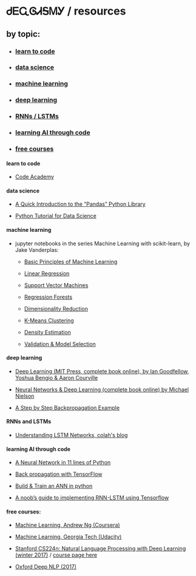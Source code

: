 # ᏧᎬᏩᎶᏗᎦᎷᎩ / resources

## by topic:

* ### [learn to code](#learn-to-code)

* ### [data science](#data-science)

* ### [machine learning](#machine-learning)

* ### [deep learning](#deep-learning)

* ### [RNNs / LSTMs](#rnns-and-lstms)

* ### [learning AI through code](#learning-ai-through-code)

* ### [free courses](#free-courses)


#### learn to code

* [Code Academy](https://www.codecademy.com/learn/learn-how-to-code)

#### data science

* [A Quick Introduction to the “Pandas” Python Library](https://towardsdatascience.com/a-quick-introduction-to-the-pandas-python-library-f1b678f34673)

* [Python Tutorial for Data Science](https://www.analyticsvidhya.com/blog/2016/01/complete-tutorial-learn-data-science-python-scratch-2/)


#### machine learning

* jupyter notebooks in the series Machine Learning with scikit-learn, by Jake Vanderplas:

    * [Basic Principles of Machine Learning](https://github.com/jakevdp/sklearn_pycon2015/blob/master/notebooks/02.2-Basic-Principles.ipynb)

    * [Linear Regression](https://nbviewer.jupyter.org/github/donnemartin/data-science-ipython-notebooks/blob/master/scikit-learn/scikit-learn-linear-reg.ipynb)

    * [Support Vector Machines](https://github.com/jakevdp/sklearn_pycon2015/blob/master/notebooks/03.1-Classification-SVMs.ipynb)

    * [Regression Forests](https://github.com/jakevdp/sklearn_pycon2015/blob/master/notebooks/03.2-Regression-Forests.ipynb)

    * [Dimensionality Reduction](https://github.com/jakevdp/sklearn_pycon2015/blob/master/notebooks/04.1-Dimensionality-PCA.ipynb)

    * [K-Means Clustering](https://github.com/jakevdp/sklearn_pycon2015/blob/master/notebooks/04.2-Clustering-KMeans.ipynb)

    * [Density Estimation](https://github.com/jakevdp/sklearn_pycon2015/blob/master/notebooks/04.3-Density-GMM.ipynb)

    * [Validation & Model Selection](https://github.com/jakevdp/sklearn_pycon2015/blob/master/notebooks/05-Validation.ipynb)


#### deep learning

* [Deep Learning (MIT Press, complete book online), by Ian Goodfellow, Yoshua Bengio & Aaron Courville](http://www.deeplearningbook.org/)

* [Neural Networks & Deep Learning (complete book online) by Michael Nielson](http://neuralnetworksanddeeplearning.com/)

* [A Step by Step Backpropagation Example](https://mattmazur.com/2015/03/17/a-step-by-step-backpropagation-example/)

#### RNNs and LSTMs

* [Understanding LSTM Networks, colah's blog](http://colah.github.io/posts/2015-08-Understanding-LSTMs/)

#### learning AI through code

* [A Neural Network in 11 lines of Python](http://iamtrask.github.io/2015/07/12/basic-python-network/)

* [Back propagation with TensorFlow](http://blog.aloni.org/posts/backprop-with-tensorflow/)

* [Build & Train an ANN in python](http://www.welchlabs.com/blog/2015/1/16/neural-networks-demystified-part-1-data-and-architecture)
    
* [A noob’s guide to implementing RNN-LSTM using Tensorflow](http://monik.in/a-noobs-guide-to-implementing-rnn-lstm-using-tensorflow/)


#### free courses:

* [Machine Learning, Andrew Ng (Coursera)](https://www.coursera.org/learn/machine-learning#syllabus)
    
* [Machine Learning, Georgia Tech (Udacity)](https://www.udacity.com/course/machine-learning--ud262#)
    
* [Stanford CS224n: Natural Language Processing with Deep Learning (winter 2017)](https://www.youtube.com/playlist?list=PL3FW7Lu3i5Jsnh1rnUwq_TcylNr7EkRe6) / [course page here](http://web.stanford.edu/class/cs224n/)

* [Oxford Deep NLP (2017)](https://www.youtube.com/playlist?list=PL3FW7Lu3i5Jsnh1rnUwq_TcylNr7EkRe6)


